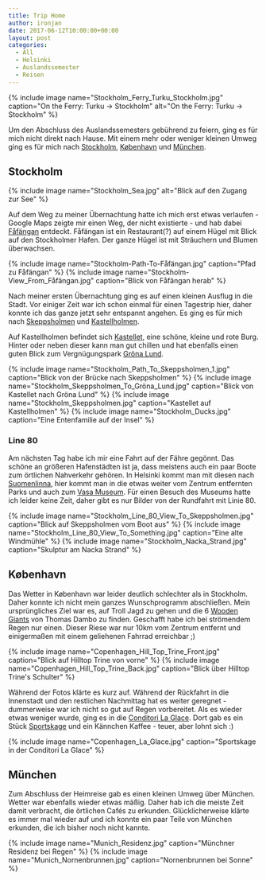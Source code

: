 ```yaml
---
title: Trip Home
author: ironjan
date: 2017-06-12T10:00:00+00:00
layout: post
categories:
  - All
  - Helsinki
  - Auslandssemester
  - Reisen
---
```


{% include image name="Stockholm_Ferry_Turku_Stockholm.jpg" caption="On the 
Ferry: Turku -> Stockholm" alt="On the Ferry: Turku -> Stockholm" %}

Um den Abschluss des Auslandssemesters gebührend zu feiern, ging es für mich 
nicht direkt nach Hause. Mit einem mehr oder weniger kleinen Umweg ging es für 
mich nach [Stockholm](#stockholm), [København](#københavn) und [München](#münchen).

<!--more-->

## Stockholm

{% include image name="Stockholm_Sea.jpg" alt="Blick auf den Zugang zur See" %}

Auf dem Weg zu meiner Übernachtung hatte ich mich erst etwas verlaufen - Google Maps zeigte mir einen Weg, der nicht existierte - und hab dabei [Fåfängan](https://de.wikipedia.org/wiki/F%C3%A5f%C3%A4ngan) entdeckt. Fåfängan ist ein Restaurant(?) auf einem Hügel mit Blick auf den Stockholmer Hafen. Der ganze Hügel ist mit Sträuchern und Blumen überwachsen.


{% include image name="Stockholm-Path-To-Fåfängan.jpg" caption="Pfad zu Fåfängan" %}
{% include image name="Stockholm-View_From_Fåfängan.jpg" caption="Blick von Fåfängan herab" %}

Nach meiner ersten Übernachtung ging es auf einen kleinen Ausflug in die 
Stadt. Vor einiger Zeit war ich schon einmal für einen Tagestrip hier, daher 
konnte ich das ganze jetzt sehr entspannt angehen. Es ging es für mich nach 
[Skeppsholmen](https://en.wikipedia.org/wiki/Skeppsholmen) und 
[Kastellholmen](https://en.wikipedia.org/wiki/Kastellholmen). 

Auf Kastellholmen befindet sich [Kastellet](https://en.wikipedia.org/wiki/Kastellet,_Stockholm),
eine schöne, kleine und rote Burg. Hinter oder neben dieser kann man gut 
chillen und hat ebenfalls einen guten Blick zum Vergnügungspark [Gröna Lund](https://www.gronalund.com/).

{% include image name="Stockholm_Path_To_Skeppsholmen_1.jpg" caption="Blick von der Brücke nach Skeppsholmen" %}
{% include image name="Stockholm_Skeppsholmen_To_Gröna_Lund.jpg" caption="Blick von Kastellet nach Gröna Lund" %}
{% include image name="Stockholm_Skeppsholmen.jpg" caption="Kastellet auf Kastellholmen" %}
{% include image name="Stockholm_Ducks.jpg" caption="Eine Entenfamilie auf der Insel" %}



### Line 80
Am nächsten Tag habe ich mir eine Fahrt auf der Fähre gegönnt. Das schöne an 
größeren Hafenstädten ist ja, dass meistens auch ein paar Boote zum örtlichen 
Nahverkehr gehören. In Helsinki kommt man mit diesen nach [Suomenlinna](https://de.wikipedia.org/wiki/Suomenlinna), 
hier kommt man in die etwas weiter vom Zentrum entfernten Parks und auch zum
[Vasa Museum](http://www.vasamuseet.se/de). Für einen Besuch des Museums hatte
ich leider keine Zeit, daher gibt es nur Bilder von der Rundfahrt mit Linie 80.

{% include image name="Stockholm_Line_80_View_To_Skeppsholmen.jpg" caption="Blick auf Skeppsholmen vom Boot aus" %}
{% include image name="Stockholm_Line_80_View_To_Something.jpg" caption="Eine alte Windmühle" %}
{% include image name="Stockholm_Nacka_Strand.jpg" caption="Skulptur am Nacka Strand" %}


## København

Das Wetter in København war leider deutlich schlechter als in Stockholm. Daher 
konnte ich nicht mein ganzes Wunschprogramm abschließen. Mein ursprüngliches 
Ziel war es, auf Troll Jagd zu gehen und die 6 [Wooden Giants](http://www.boredpanda.com/i-have-made-these-6-hidden-giants-and-a-treasure-map-to-show-people-the-beautiful-nature-surrounding-copenhagen/) von Thomas Dambo zu finden. Geschafft habe ich bei strömendem Regen nur einen. Dieser Riese war 
nur 10km vom Zentrum entfernt und einigermaßen mit einem geliehenen Fahrrad 
erreichbar ;)

{% include image name="Copenhagen_Hill_Top_Trine_Front.jpg" caption="Blick auf Hilltop Trine von vorne" %}
{% include image name="Copenhagen_Hill_Top_Trine_Back.jpg" caption="Blick über Hilltop Trine's Schulter" %}

Während der Fotos klärte es kurz auf. Während der Rückfahrt in die Innenstadt und den restlichen Nachmittag hat es weiter geregnet - dummerweise war ich nicht so gut auf Regen vorbereitet. Als es wieder etwas weniger wurde, ging es in die [Conditori La Glace](https://laglace.dk/). Dort gab es ein Stück [Sportskage](http://laglace.dk/kage/sportskage/) und ein Kännchen Kaffee - teuer, aber lohnt sich :)

{% include image name="Copenhagen_La_Glace.jpg" caption="Sportskage in der Conditori La Glace" %}


## München

Zum Abschluss der Heimreise gab es einen kleinen Umweg über München. Wetter 
war ebenfalls wieder etwas mäßig. Daher hab ich die meiste Zeit damit 
verbracht, die örtlichen Cafés zu erkunden. Glücklicherweise klärte es immer 
mal wieder auf und ich konnte ein paar Teile von München erkunden, die ich 
bisher noch nicht kannte.

{% include image name="Munich_Residenz.jpg" caption="Münchner Residenz bei Regen" %}
{% include image name="Munich_Nornenbrunnen.jpg" caption="Nornenbrunnen bei Sonne" %}
